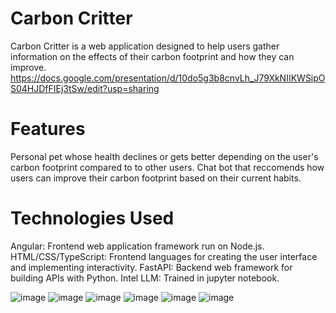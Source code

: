 # Carbon Critter
Carbon Critter is a web application designed to help users gather information on the effects of their carbon footprint and how they can improve. https://docs.google.com/presentation/d/10do5g3b8cnvLh_J79XkNIIKWSipOS04HJDfFIEj3tSw/edit?usp=sharing

# Features
Personal pet whose health declines or gets better depending on the user's carbon footprint compared to to other users.
Chat bot that reccomends how users can improve their carbon footprint based on their current habits.

# Technologies Used
Angular: Frontend web application framework run on Node.js.
HTML/CSS/TypeScript: Frontend languages for creating the user interface and implementing interactivity.
FastAPI: Backend web framework for building APIs with Python.
Intel LLM: Trained in jupyter notebook.

![image](https://github.com/user-attachments/assets/a017ad8a-2b31-40c4-84b6-35312c980b5c)
![image](https://github.com/user-attachments/assets/d8a6d95d-aed7-41a2-89f4-7e48adb5f5cc)
![image](https://github.com/user-attachments/assets/f454cc36-bbad-43df-8933-a24aef5bf7d2)
![image](https://github.com/user-attachments/assets/da4b32b7-f8c3-41e7-80db-e416fbff165c)
![image](https://github.com/user-attachments/assets/2e12afd9-11f7-496e-88e9-fbeaa6ca354d)
![image](https://github.com/user-attachments/assets/a1ec2ed2-d8da-4a43-827c-1221d989cc6e)

